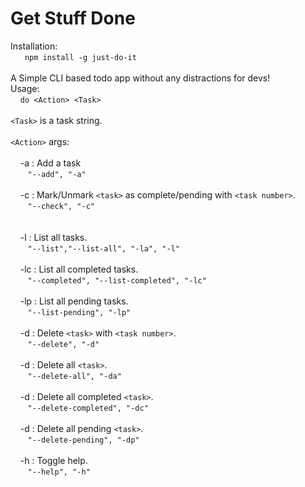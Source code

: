 # Get Stuff Done
      
Installation:  
&nbsp;&nbsp;&nbsp;&nbsp;` npm install -g just-do-it` <br/>
<br/>
A Simple CLI based todo app without any distractions for devs!
<br/>
Usage:  
&nbsp;&nbsp;&nbsp;&nbsp;`do <Action> <Task>`<br/>
<br/>
`<Task>` is a task string.<br/>
<br/>
`<Action>` args:  
<br/>
&nbsp;&nbsp;&nbsp;&nbsp;-a  : Add a task <task>  
&nbsp;&nbsp;&nbsp;&nbsp;&nbsp;&nbsp;&nbsp;`"--add", "-a"`  
<br/>
&nbsp;&nbsp;&nbsp;&nbsp;-c  : Mark/Unmark `<task>` as complete/pending with `<task number>`.  
&nbsp;&nbsp;&nbsp;&nbsp;&nbsp;&nbsp;&nbsp;`"--check", "-c"`  
<br/>  
&nbsp;&nbsp;&nbsp;&nbsp;-l  : List all tasks.  
&nbsp;&nbsp;&nbsp;&nbsp;&nbsp;&nbsp;&nbsp;`"--list","--list-all", "-la", "-l"`  
<br/>
&nbsp;&nbsp;&nbsp;&nbsp;-lc : List all completed tasks.  
&nbsp;&nbsp;&nbsp;&nbsp;&nbsp;&nbsp;&nbsp;`"--completed", "--list-completed", "-lc"`  
<br/>
&nbsp;&nbsp;&nbsp;&nbsp;-lp : List all pending tasks.  
&nbsp;&nbsp;&nbsp;&nbsp;&nbsp;&nbsp;&nbsp;`"--list-pending", "-lp"`  
<br/>
&nbsp;&nbsp;&nbsp;&nbsp;-d  : Delete `<task>` with `<task number>`.  
&nbsp;&nbsp;&nbsp;&nbsp;&nbsp;&nbsp;&nbsp;`"--delete", "-d"`  
<br/>
&nbsp;&nbsp;&nbsp;&nbsp;-d  : Delete all `<task>`.  
&nbsp;&nbsp;&nbsp;&nbsp;&nbsp;&nbsp;&nbsp;`"--delete-all", "-da"`  
<br/>
&nbsp;&nbsp;&nbsp;&nbsp;-d  : Delete all completed `<task>`.  
&nbsp;&nbsp;&nbsp;&nbsp;&nbsp;&nbsp;&nbsp;`"--delete-completed", "-dc"`  
<br/>
&nbsp;&nbsp;&nbsp;&nbsp;-d  : Delete all pending `<task>`.  
&nbsp;&nbsp;&nbsp;&nbsp;&nbsp;&nbsp;&nbsp;`"--delete-pending", "-dp"`  
<br/>
&nbsp;&nbsp;&nbsp;&nbsp;-h  : Toggle help.  
&nbsp;&nbsp;&nbsp;&nbsp;&nbsp;&nbsp;&nbsp;`"--help", "-h"`  
